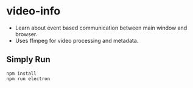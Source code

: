 # video-info
* Learn about event based communication between main window and browser.
* Uses ffmpeg for video processing and metadata.

## Simply Run
```
npm install
npm run electron
```
